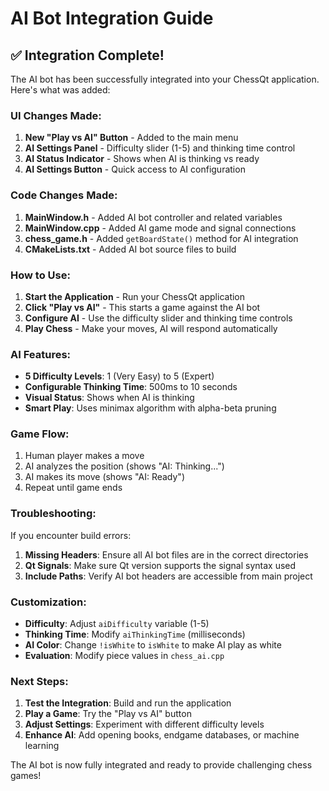 # AI Bot Integration Guide

## ✅ **Integration Complete!**

The AI bot has been successfully integrated into your ChessQt application. Here's what was added:

### **UI Changes Made:**

1. **New "Play vs AI" Button** - Added to the main menu
2. **AI Settings Panel** - Difficulty slider (1-5) and thinking time control
3. **AI Status Indicator** - Shows when AI is thinking vs ready
4. **AI Settings Button** - Quick access to AI configuration

### **Code Changes Made:**

1. **MainWindow.h** - Added AI bot controller and related variables
2. **MainWindow.cpp** - Added AI game mode and signal connections
3. **chess_game.h** - Added `getBoardState()` method for AI integration
4. **CMakeLists.txt** - Added AI bot source files to build

### **How to Use:**

1. **Start the Application** - Run your ChessQt application
2. **Click "Play vs AI"** - This starts a game against the AI bot
3. **Configure AI** - Use the difficulty slider and thinking time controls
4. **Play Chess** - Make your moves, AI will respond automatically

### **AI Features:**

- **5 Difficulty Levels**: 1 (Very Easy) to 5 (Expert)
- **Configurable Thinking Time**: 500ms to 10 seconds
- **Visual Status**: Shows when AI is thinking
- **Smart Play**: Uses minimax algorithm with alpha-beta pruning

### **Game Flow:**

1. Human player makes a move
2. AI analyzes the position (shows "AI: Thinking...")
3. AI makes its move (shows "AI: Ready")
4. Repeat until game ends

### **Troubleshooting:**

If you encounter build errors:

1. **Missing Headers**: Ensure all AI bot files are in the correct directories
2. **Qt Signals**: Make sure Qt version supports the signal syntax used
3. **Include Paths**: Verify AI bot headers are accessible from main project

### **Customization:**

- **Difficulty**: Adjust `aiDifficulty` variable (1-5)
- **Thinking Time**: Modify `aiThinkingTime` (milliseconds)
- **AI Color**: Change `!isWhite` to `isWhite` to make AI play as white
- **Evaluation**: Modify piece values in `chess_ai.cpp`

### **Next Steps:**

1. **Test the Integration**: Build and run the application
2. **Play a Game**: Try the "Play vs AI" button
3. **Adjust Settings**: Experiment with different difficulty levels
4. **Enhance AI**: Add opening books, endgame databases, or machine learning

The AI bot is now fully integrated and ready to provide challenging chess games!
